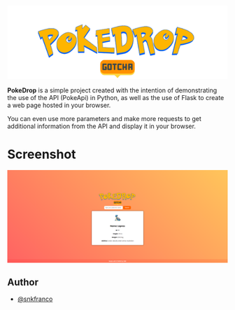 

![App Logo](https://github.com/snkfranco/Pokemon-Flask/blob/main/static/assets/pokedrop.png?raw=true)


**PokeDrop** is a simple project created with the intention of demonstrating the use of the API (PokeApi) in Python, as well as the use of Flask to create a web page hosted in your browser.

You can even use more parameters and make more requests to get additional information from the API and display it in your browser.


# Screenshot
![App Logo](https://github.com/snkfranco/Pokemon-Flask/blob/main/static/assets/screenshot1.png?raw=true)
## Author

- [@snkfranco](https://github.com/snkfranco)

